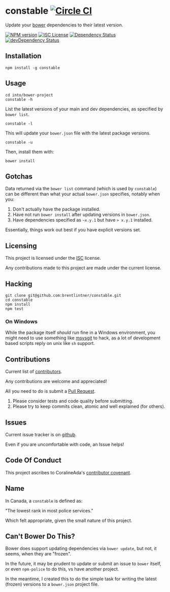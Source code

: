 # constable [![Circle CI](https://circleci.com/gh/brentlintner/constable.svg?style=svg)](https://circleci.com/gh/brentlintner/constable)

Update your [bower](http://bower.io) dependencies to their latest version.

[![NPM version](https://badge.fury.io/js/constable.svg)](http://badge.fury.io/js/constable)
[![ISC License](http://img.shields.io/badge/ISC-License-brightgreen.svg)](https://tldrlegal.com/license/-isc-license)
[![Dependency Status](https://david-dm.org/brentlintner/constable.svg)](https://david-dm.org/brentlintner/constable)
[![devDependency Status](https://david-dm.org/brentlintner/constable/dev-status.svg)](https://david-dm.org/brentlintner/constable#info=devDependencies)

## Installation

    npm install -g constable

## Usage

    cd into/bower-project
    constable -h

List the latest versions of your main and dev dependencies, as specified by `bower list`.

    constable -l

This will update your `bower.json` file with the latest package versions.

    constable -u

Then, install them with:

    bower install

## Gotchas

Data returned via the `bower list` command (which is used by `constable`) can be
different than what your actual `bower.json` specifies, notably when you:

1. Don't actually have the package installed.
2. Have not run `bower install` after updating versions in `bower.json`.
3. Have dependencies specified as `~x.y.1` but have `> x.y.1` installed.

Essentially, things work out best if you have explicit versions set.

## Licensing

This project is licensed under the [ISC](http://en.wikipedia.org/wiki/ISC_license) license.

Any contributions made to this project are made under the current license.

## Hacking

    git clone git@github.com:brentlintner/constable.git
    cd constable
    npm install
    npm test

### On Windows

While the package itself *should* run fine in a Windows environment,
you might need to use something like [msysgit](https://msysgit.github.io) to hack, as a lot
of development based scripts reply on unix like `sh` support.

## Contributions

Current list of [contributors](https://github.com/brentlintner/synt/graphs/contributors).

Any contributions are welcome and appreciated!

All you need to do is submit a [Pull Request](https://github.com/brentlintner/synt/pulls).

1. Please consider tests and code quality before submitting.
2. Please try to keep commits clean, atomic and well explained (for others).

## Issues

Current issue tracker is on [github](https://github.com/brentlintner/synt/issues).

Even if you are uncomfortable with code, an Issue helps!

## Code Of Conduct

This project ascribes to CoralineAda's [contributor covenant](https://github.com/CoralineAda/contributor_covenant).

## Name

In Canada, a `constable` is defined as:

"The lowest rank in most police services."

Which felt appropriate, given the small nature of this project.

## Can't Bower Do This?

Bower does support updating dependencies via `bower update`,
but not, it seems, when they are "frozen".

In the future, it may be prudent to update or submit an issue to
`bower` itself, or even `npm-police` to do this, vs have another project.

In the meantime, I created this to do the simple task for writing
the latest (frozen) versions to a `bower.json` project file.
